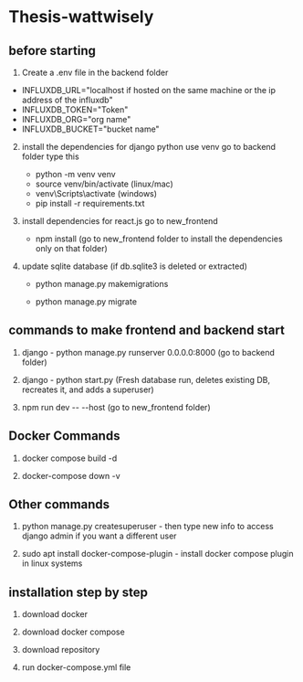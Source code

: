 # Thesis-wattwisely

## before starting
1. Create a .env file in the backend folder
- INFLUXDB_URL="localhost if hosted on the same machine or the ip address of the influxdb"
- INFLUXDB_TOKEN="Token"
- INFLUXDB_ORG="org name"
- INFLUXDB_BUCKET="bucket name"

2. install the dependencies for django python use venv go to backend folder type this 
    - python -m venv venv
    - source venv/bin/activate (linux/mac)
    - venv\Scripts\activate (windows)
    - pip install -r requirements.txt

3. install dependencies for react.js go to new_frontend
    - npm install (go to new_frontend folder to install the dependencies only on that folder)

4. update sqlite database (if db.sqlite3 is deleted or extracted)

    - python manage.py makemigrations

    - python manage.py migrate

## commands to make frontend and backend start

1. django - python manage.py runserver 0.0.0.0:8000 (go to backend folder)

2. django - python start.py (Fresh database run, deletes existing DB, recreates it, and adds a superuser) 

3. npm run dev -- --host (go to new_frontend folder)

## Docker Commands 

1. docker compose build -d

2. docker-compose down -v

## Other commands

1. python manage.py createsuperuser - then type new info to access django admin if you want a different user

2. sudo apt install docker-compose-plugin - install docker compose plugin in linux systems


## installation step by step

1. download docker

2. download docker compose

3. download repository

4. run docker-compose.yml file

